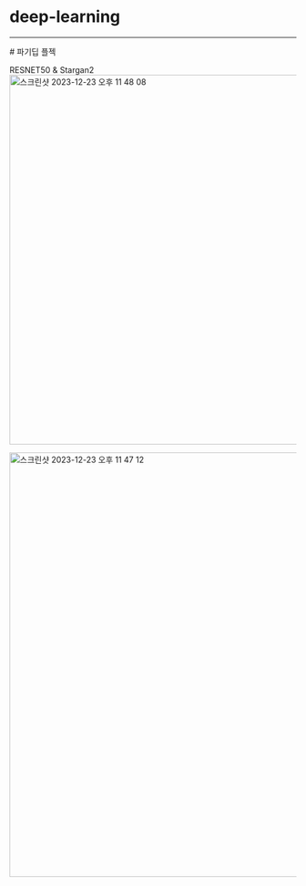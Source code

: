 # deep-learning
<hr>
# 파기딥 플젝

RESNET50 & Stargan2
<img width="649" alt="스크린샷 2023-12-23 오후 11 48 08" src="https://github.com/urinaner/deep-learning/assets/27186972/24002244-8afd-4e73-a33d-d8735b4aa21c">

<img width="745" alt="스크린샷 2023-12-23 오후 11 47 12" src="https://github.com/urinaner/deep-learning/assets/27186972/efea2d4d-6651-4efd-acf1-6e46800afbe5">
